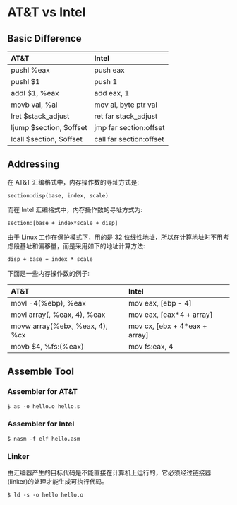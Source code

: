 AT&T vs Intel
===============================================================

## Basic Difference
| AT&T                 | Intel              |
| :--------------------| :------------------|
| pushl %eax  | push eax |
| pushl $1     | push 1 |
| addl $1, %eax  | add eax, 1  |
| movb val, %al  | mov al, byte ptr val  | 
| lret $stack_adjust | ret far stack_adjust |
| ljump $section, $offset | jmp far section:offset|
| lcall $section, $offset | call far section:offset |

## Addressing

在 AT&T 汇编格式中，内存操作数的寻址方式是:

```
section:disp(base, index, scale)
```

而在 Intel 汇编格式中，内存操作数的寻址方式为:

```
section:[base + index*scale + disp]
```

由于 Linux 工作在保护模式下，用的是 32 位线性地址，所以在计算地址时不用考虑段基址和偏移量，而是采用如下的地址计算方法:

```
disp + base + index * scale
```

下面是一些内存操作数的例子:

| AT&T                 | Intel              |
| :--------------------| :------------------|
| movl -4(%ebp), %eax |  mov eax, [ebp - 4]  |
| movl array(, %eax, 4), %eax | mov eax, [eax\*4 + array] |
| movw array(%ebx, %eax, 4), %cx | mov cx, [ebx + 4\*eax + array] |
| movb $4, %fs:(%eax) | mov fs:eax, 4|

## Assemble Tool

### Assembler for AT&T

```shell
$ as -o hello.o hello.s
```

### Assembler for Intel

```shell
$ nasm -f elf hello.asm
```

### Linker

由汇编器产生的目标代码是不能直接在计算机上运行的，它必须经过链接器(linker)的处理才能生成可执行代码。

```shell
$ ld -s -o hello hello.o
```
